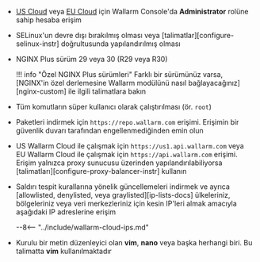 * [US Cloud](https://us1.my.wallarm.com/) veya [EU Cloud](https://my.wallarm.com/) için Wallarm Console'da **Administrator** rolüne sahip hesaba erişim
* SELinux'un devre dışı bırakılmış olması veya [talimatlar][configure-selinux-instr] doğrultusunda yapılandırılmış olması
* NGINX Plus sürüm 29 veya 30 (R29 veya R30)

    !!! info "Özel NGINX Plus sürümleri"
        Farklı bir sürümünüz varsa, [NGINX'in özel derlemesine Wallarm modülünü nasıl bağlayacağınız][nginx-custom] ile ilgili talimatlara bakın
* Tüm komutların süper kullanıcı olarak çalıştırılması (ör. `root`)
* Paketleri indirmek için `https://repo.wallarm.com` erişimi. Erişimin bir güvenlik duvarı tarafından engellenmediğinden emin olun
* US Wallarm Cloud ile çalışmak için `https://us1.api.wallarm.com` veya EU Wallarm Cloud ile çalışmak için `https://api.wallarm.com` erişimi. Erişim yalnızca proxy sunucusu üzerinden yapılandırılabiliyorsa [talimatları][configure-proxy-balancer-instr] kullanın
* Saldırı tespit kurallarına yönelik güncellemeleri indirmek ve ayrıca [allowlisted, denylisted, veya graylisted][ip-lists-docs] ülkeleriniz, bölgeleriniz veya veri merkezleriniz için kesin IP'leri almak amacıyla aşağıdaki IP adreslerine erişim

    --8<-- "../include/wallarm-cloud-ips.md"
* Kurulu bir metin düzenleyici olan **vim**, **nano** veya başka herhangi biri. Bu talimatta **vim** kullanılmaktadır